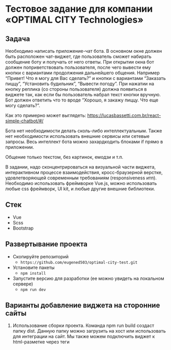 # Тестовое задание для компании «OPTIMAL CITY Technologies»
## Задача
Необходимо написать приложение-чат бота. В основном окне должен быть расположен чат-виджет, где пользователь сможет набирать сообщение боту и получать от него ответы. При открытии окна бот должен поприветствовать пользователя, после чего вывести ему кнопки с вариантами продолжения дальнейшего общения. Например “Привет! Что я могу для Вас сделать?” и кнопки с вариантами “Заказать пиццу”, “Установить будильник”, “Вывести погоду”. При нажатии на кнопку реплика (со стороны пользователя) должна появиться в виджете так, как если бы пользователь набрал текст кнопки вручную. Бот должен ответить что то вроде “Хорошо, я закажу пиццу. Что еще могу сделать?”.

Как это примерно может выглядеть: https://lucasbassetti.com.br/react-simple-chatbot/#/

Бота нет необходимости делать сколь-либо интеллектуальным. Также нет необходимости использовать внешние сервисы или сетевые запросы. Весь интеллект бота можно захардкодить блоками if прямо в приложении.

Общение только текстом, без картинок, емодзи и т.п.

В задании, надо сконцентрироваться на визуальной части виджета, интерактивном процессе взаимодействия, кросс-браузерной верстке, удовлетворяющей современным требованиям (responsiveness итп). Необходимо использовать фреймворке Vue.js, можно использовать любые css фреймворк, UI kit, и любые другие внешние библиотеки.

## Cтек
+ Vue
+ Scss
+ Bootstrap

## Развертывание проекта
- Скопируйте репозиторий
    - `https://github.com/eugened503/optimal-city-test.git`
- Установите пакеты
     - `npm install`
- Запустите версию для разработки (ее можно увидеть на локальном сервере)
    - `npm run dev`

## Варианты добавление виджета на сторонние сайты
1. Использование сборки проекта. Команда npm run build создаст папку dist. Данную папку можно загрузить на хост или использовать для интеграции на сайт. Мы также можем подключить виджет к html-разметке через теги <script> и <link>.
2. Создание  npm-пакета. Для фреймворков можно сделать npm-пакет, т.е. чат-бот станет модулем, который можно импортировать, настраивать и т.д.
3. Модернизация под CRM. Виджет можно модернизировать под CRM сайта. Таким образом, появится возможность управлять сценариями (команда пользователя, действия бота).
